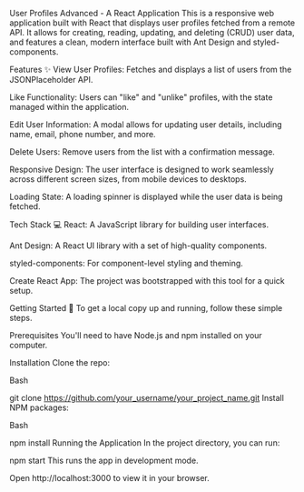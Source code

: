 User Profiles Advanced - A React Application
This is a responsive web application built with React that displays user profiles fetched from a remote API. It allows for creating, reading, updating, and deleting (CRUD) user data, and features a clean, modern interface built with Ant Design and styled-components.

Features ✨
View User Profiles: Fetches and displays a list of users from the JSONPlaceholder API.

Like Functionality: Users can "like" and "unlike" profiles, with the state managed within the application.

Edit User Information: A modal allows for updating user details, including name, email, phone number, and more.

Delete Users: Remove users from the list with a confirmation message.

Responsive Design: The user interface is designed to work seamlessly across different screen sizes, from mobile devices to desktops.

Loading State: A loading spinner is displayed while the user data is being fetched.

Tech Stack 💻
React: A JavaScript library for building user interfaces.

Ant Design: A React UI library with a set of high-quality components.

styled-components: For component-level styling and theming.

Create React App: The project was bootstrapped with this tool for a quick setup.

Getting Started 🚀
To get a local copy up and running, follow these simple steps.

Prerequisites
You'll need to have Node.js and npm installed on your computer.

Installation
Clone the repo:

Bash

git clone https://github.com/your_username/your_project_name.git
Install NPM packages:

Bash

npm install
Running the Application
In the project directory, you can run:

npm start
This runs the app in development mode.

Open http://localhost:3000 to view it in your browser.
